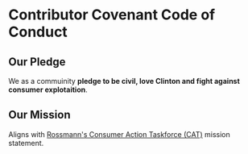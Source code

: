 # Contributor Covenant Code of Conduct

## Our Pledge

We as a commuinity **pledge to be civil, love Clinton and fight against consumer explotaition**.

## Our Mission

Aligns with [Rossmann's Consumer Action Taskforce (CAT)](https://wiki.rossmanngroup.com/wiki/Mission_statement) mission statement.